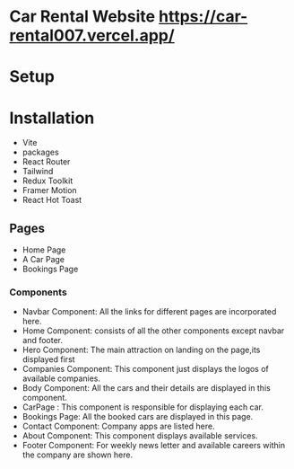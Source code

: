 # Car Rental Website https://car-rental007.vercel.app/

# Setup
# Installation 
- Vite 
- packages
- React Router
- Tailwind
- Redux Toolkit
- Framer Motion
- React Hot Toast

## Pages
- Home Page
- A Car Page
- Bookings Page

### Components
- Navbar Component: All the links for different pages are incorporated here.
- Home Component: consists of all the other components except navbar and footer.
- Hero Component: The main attraction on landing on the page,its displayed first
- Companies Component: This component just displays the logos of available companies.
- Body Component: All the cars and their details are displayed in this component.
- CarPage : This component is responsible for displaying each car.
- Bookings Page: All the booked cars are displayed in this page.
- Contact Component: Company apps are listed here.
- About Component: This component displays available services.
- Footer Component: For weekly news letter and available careers within the company are shown here.
